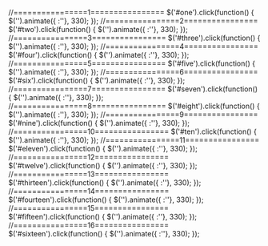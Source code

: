 //================1================
$('#one').click(function() {
        $('').animate({ :''}, 330);
});
//================2================
$('#two').click(function() {
        $('').animate({ :''}, 330);
});
//================3================
$('#three').click(function() {
        $('').animate({ :''}, 330);
});
//================4================
$('#four').click(function() {
        $('').animate({ :''}, 330);
});
//================5================
$('#five').click(function() {
        $('').animate({ :''}, 330);
});
//================6================
$('#six').click(function() {
        $('').animate({ :''}, 330);
});
//================7================
$('#seven').click(function() {
        $('').animate({ :''}, 330);
});
//================8================
$('#eight').click(function() {
        $('').animate({ :''}, 330);
});
//================9================
$('#nine').click(function() {
        $('').animate({ :''}, 330);
});
//================10================
$('#ten').click(function() {
        $('').animate({ :''}, 330);
});
//================11================
$('#eleven').click(function() {
        $('').animate({ :''}, 330);
});
//================12================
$('#twelve').click(function() {
        $('').animate({ :''}, 330);
});
//================13================
$('#thirteen').click(function() {
        $('').animate({ :''}, 330);
});
//================14================
$('#fourteen').click(function() {
        $('').animate({ :''}, 330);
});
//================15================
$('#fifteen').click(function() {
        $('').animate({ :''}, 330);
});
//================16================
$('#sixteen').click(function() {
        $('').animate({ :''}, 330);
});